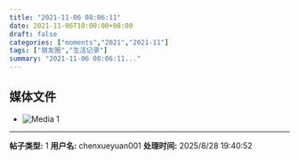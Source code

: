 ```yaml
---
title: "2021-11-06 08:06:11"
date: 2021-11-06T10:00:00+08:00
draft: false
categories: ["moments","2021","2021-11"]
tags: ["朋友圈","生活记录"]
summary: "2021-11-06 08:06:11..."
---
```


## 媒体文件

- ![Media 1](/Moments/photos/2021-11-06/202111060806110.jpg)

---

**帖子类型:** 1
**用户名:** chenxueyuan001
**处理时间:** 2025/8/28 19:40:52